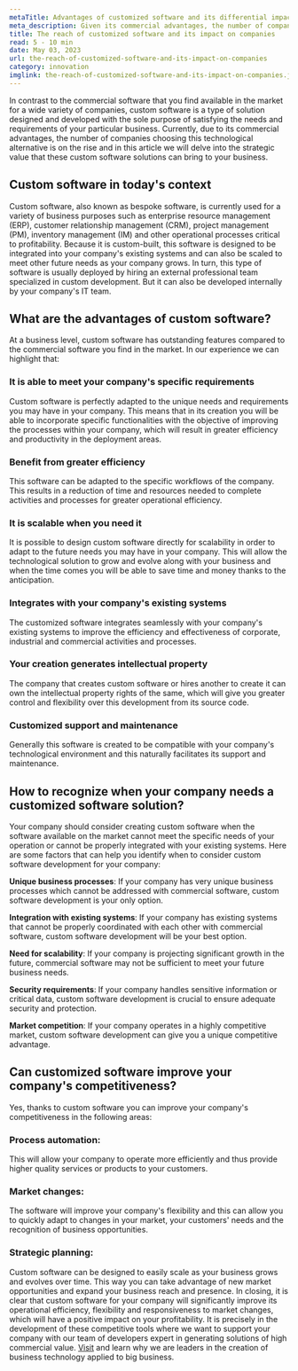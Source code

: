 ```yaml
---
metaTitle: Advantages of customized software and its differential impact on enterprises
meta_description: Given its commercial advantages, the number of companies choosing custom software to meet their needs is on the rise and today we will delve into the strategic value that these developments can bring to your business.
title: The reach of customized software and its impact on companies
read: 5 - 10 min
date: May 03, 2023
url: the-reach-of-customized-software-and-its-impact-on-companies
category: innovation
imglink: the-reach-of-customized-software-and-its-impact-on-companies.jpg
---
```


In contrast to the commercial software that you find available in the market for a wide variety of companies, custom software is a type of solution designed and developed with the sole purpose of satisfying the needs and requirements of your particular business.
Currently, due to its commercial advantages, the number of companies choosing this technological alternative is on the rise and in this article we will delve into the strategic value that these custom software solutions can bring to your business.

## Custom software in today's context

Custom software, also known as bespoke software, is currently used for a variety of business purposes such as enterprise resource management (ERP), customer relationship management (CRM), project management (PM), inventory management (IM) and other operational processes critical to profitability.
Because it is custom-built, this software is designed to be integrated into your company's existing systems and can also be scaled to meet other future needs as your company grows.
In turn, this type of software is usually deployed by hiring an external professional team specialized in custom development. But it can also be developed internally by your company's IT team.

## What are the advantages of custom software?

At a business level, custom software has outstanding features compared to the commercial software you find in the market. In our experience we can highlight that:

### **It is able to meet your company's specific requirements**

Custom software is perfectly adapted to the unique needs and requirements you may have in your company. This means that in its creation you will be able to incorporate specific functionalities with the objective of improving the processes within your company, which will result in greater efficiency and productivity in the deployment areas.

### **Benefit from greater efficiency**

This software can be adapted to the specific workflows of the company. This results in a reduction of time and resources needed to complete activities and processes for greater operational efficiency.

### **It is scalable when you need it**

It is possible to design custom software directly for scalability in order to adapt to the future needs you may have in your company. This will allow the technological solution to grow and evolve along with your business and when the time comes you will be able to save time and money thanks to the anticipation.

### **Integrates with your company's existing systems**

The customized software integrates seamlessly with your company's existing systems to improve the efficiency and effectiveness of corporate, industrial and commercial activities and processes.

### **Your creation generates intellectual property**

The company that creates custom software or hires another to create it can own the intellectual property rights of the same, which will give you greater control and flexibility over this development from its source code.

### **Customized support and maintenance**

Generally this software is created to be compatible with your company's technological environment and this naturally facilitates its support and maintenance.

## How to recognize when your company needs a customized software solution?

Your company should consider creating custom software when the software available on the market cannot meet the specific needs of your operation or cannot be properly integrated with your existing systems.
Here are some factors that can help you identify when to consider custom software development for your company:

**Unique business processes**: If your company has very unique business processes which cannot be addressed with commercial software, custom software development is your only option.

**Integration with existing systems**: If your company has existing systems that cannot be properly coordinated with each other with commercial software, custom software development will be your best option.

**Need for scalability**: If your company is projecting significant growth in the future, commercial software may not be sufficient to meet your future business needs.

**Security requirements**: If your company handles sensitive information or critical data, custom software development is crucial to ensure adequate security and protection.

**Market competition**: If your company operates in a highly competitive market, custom software development can give you a unique competitive advantage.

## Can customized software improve your company's competitiveness?

Yes, thanks to custom software you can improve your company's competitiveness in the following areas:

### Process automation:

This will allow your company to operate more efficiently and thus provide higher quality services or products to your customers.

### Market changes:

The software will improve your company's flexibility and this can allow you to quickly adapt to changes in your market, your customers' needs and the recognition of business opportunities.

### Strategic planning:

Custom software can be designed to easily scale as your business grows and evolves over time. This way you can take advantage of new market opportunities and expand your business reach and presence.
In closing, it is clear that custom software for your company will significantly improve its operational efficiency, flexibility and responsiveness to market changes, which will have a positive impact on your profitability.
It is precisely in the development of these competitive tools where we want to support your company with our team of developers expert in generating solutions of high commercial value. [Visit](https://www.dreamcodesoft.com/en/about) and learn why we are leaders in the creation of business technology applied to big business.
